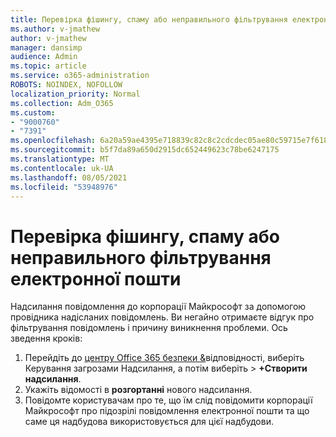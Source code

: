 ```yaml
---
title: Перевірка фішингу, спаму або неправильного фільтрування електронної пошти
ms.author: v-jmathew
author: v-jmathew
manager: dansimp
audience: Admin
ms.topic: article
ms.service: o365-administration
ROBOTS: NOINDEX, NOFOLLOW
localization_priority: Normal
ms.collection: Adm_O365
ms.custom:
- "9000760"
- "7391"
ms.openlocfilehash: 6a20a59ae4395e718839c82c8c2cdcdec05ae80c59715e7f618e75b9d5428b64
ms.sourcegitcommit: b5f7da89a650d2915dc652449623c78be6247175
ms.translationtype: MT
ms.contentlocale: uk-UA
ms.lasthandoff: 08/05/2021
ms.locfileid: "53948976"
---
```

# <a name="investigate-phishing-spam-or-incorrectly-filtered-email"></a>Перевірка фішингу, спаму або неправильного фільтрування електронної пошти

Надсилання повідомлення до корпорації Майкрософт за допомогою провідника надісланих повідомлень. Ви негайно отримаєте відгук про фільтрування повідомлень і причину виникнення проблеми. Ось зведення кроків:

1. Перейдіть до [центру Office 365 безпеки &](https://go.microsoft.com/fwlink/p/?linkid=2077143)відповідності, виберіть Керування загрозами Надсилання, а потім виберіть  >   **+Створити надсилання**.
2. Укажіть відомості в **розгортанні** нового надсилання.
3. Повідомте користувачам про те, що їм слід повідомити [](https://go.microsoft.com/fwlink/?linkid=2092385) корпорації Майкрософт про підозрілі повідомлення електронної пошти та що саме ця надбудова використовується для цієї надбудови.
